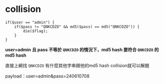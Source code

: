 # collision

```
if($user == "admin") {
    if($pass != "QNKCDZO" && md5($pass) == md5("QNKCDZO")) {
        die($flag);
    }
}
```

**user=admin 且 pass 不等於 `QNKCDZO` 的情況下，md5 hash 要符合 `QNKCDZO` 的 md5 hash**

直接上網找 `QNKCDZO` 有什麼其他字串跟他的md5 hash collision就可以解題

payload：user=admin&pass=240610708
